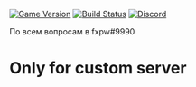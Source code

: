 [![Game Version](https://img.shields.io/badge/wow-3.3.5-blue.svg)](https://github.com/ElvUI-WotLK)
[![Build Status](https://github.com/Bunny67/ElvUI_Sirus/workflows/CI/badge.svg)](https://github.com/Bunny67/ElvUI_Sirus/actions?workflow=CI)
[![Discord](https://discordapp.com/api/guilds/259362419372064778/widget.png?style=shield)](https://discord.gg/UXSc7nt)


По всем вопросам в fxpw#9990


# Only for custom server
